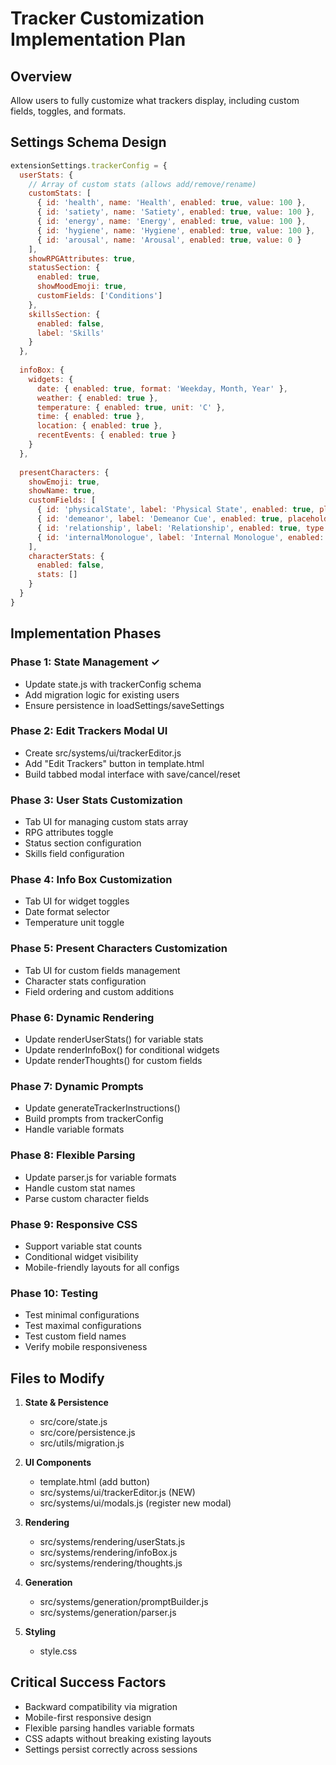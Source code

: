# Tracker Customization Implementation Plan

## Overview
Allow users to fully customize what trackers display, including custom fields, toggles, and formats.

## Settings Schema Design

```javascript
extensionSettings.trackerConfig = {
  userStats: {
    // Array of custom stats (allows add/remove/rename)
    customStats: [
      { id: 'health', name: 'Health', enabled: true, value: 100 },
      { id: 'satiety', name: 'Satiety', enabled: true, value: 100 },
      { id: 'energy', name: 'Energy', enabled: true, value: 100 },
      { id: 'hygiene', name: 'Hygiene', enabled: true, value: 100 },
      { id: 'arousal', name: 'Arousal', enabled: true, value: 0 }
    ],
    showRPGAttributes: true,
    statusSection: {
      enabled: true,
      showMoodEmoji: true,
      customFields: ['Conditions']
    },
    skillsSection: {
      enabled: false,
      label: 'Skills'
    }
  },
  
  infoBox: {
    widgets: {
      date: { enabled: true, format: 'Weekday, Month, Year' },
      weather: { enabled: true },
      temperature: { enabled: true, unit: 'C' },
      time: { enabled: true },
      location: { enabled: true },
      recentEvents: { enabled: true }
    }
  },
  
  presentCharacters: {
    showEmoji: true,
    showName: true,
    customFields: [
      { id: 'physicalState', label: 'Physical State', enabled: true, placeholder: 'Visible traits' },
      { id: 'demeanor', label: 'Demeanor Cue', enabled: true, placeholder: 'Observable demeanor' },
      { id: 'relationship', label: 'Relationship', enabled: true, type: 'relationship' },
      { id: 'internalMonologue', label: 'Internal Monologue', enabled: true, placeholder: 'First person thoughts' }
    ],
    characterStats: {
      enabled: false,
      stats: []
    }
  }
}
```

## Implementation Phases

### Phase 1: State Management ✓
- Update state.js with trackerConfig schema
- Add migration logic for existing users
- Ensure persistence in loadSettings/saveSettings

### Phase 2: Edit Trackers Modal UI
- Create src/systems/ui/trackerEditor.js
- Add "Edit Trackers" button in template.html
- Build tabbed modal interface with save/cancel/reset

### Phase 3: User Stats Customization
- Tab UI for managing custom stats array
- RPG attributes toggle
- Status section configuration
- Skills field configuration

### Phase 4: Info Box Customization
- Tab UI for widget toggles
- Date format selector
- Temperature unit toggle

### Phase 5: Present Characters Customization
- Tab UI for custom fields management
- Character stats configuration
- Field ordering and custom additions

### Phase 6: Dynamic Rendering
- Update renderUserStats() for variable stats
- Update renderInfoBox() for conditional widgets
- Update renderThoughts() for custom fields

### Phase 7: Dynamic Prompts
- Update generateTrackerInstructions()
- Build prompts from trackerConfig
- Handle variable formats

### Phase 8: Flexible Parsing
- Update parser.js for variable formats
- Handle custom stat names
- Parse custom character fields

### Phase 9: Responsive CSS
- Support variable stat counts
- Conditional widget visibility
- Mobile-friendly layouts for all configs

### Phase 10: Testing
- Test minimal configurations
- Test maximal configurations
- Test custom field names
- Verify mobile responsiveness

## Files to Modify

1. **State & Persistence**
   - src/core/state.js
   - src/core/persistence.js
   - src/utils/migration.js

2. **UI Components**
   - template.html (add button)
   - src/systems/ui/trackerEditor.js (NEW)
   - src/systems/ui/modals.js (register new modal)

3. **Rendering**
   - src/systems/rendering/userStats.js
   - src/systems/rendering/infoBox.js
   - src/systems/rendering/thoughts.js

4. **Generation**
   - src/systems/generation/promptBuilder.js
   - src/systems/generation/parser.js

5. **Styling**
   - style.css

## Critical Success Factors
- Backward compatibility via migration
- Mobile-first responsive design
- Flexible parsing handles variable formats
- CSS adapts without breaking existing layouts
- Settings persist correctly across sessions
